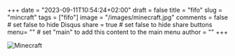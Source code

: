 +++
date = "2023-09-11T10:54:24+02:00"
draft = false
title = "fifo"
slug = "mincraft"
tags = ["fifo"]
image = "/images/minecraft.jpg"
comments = false	# set false to hide Disqus
share = true	# set false to hide share buttons
menu= ""		# set "main" to add this content to the main menu
author = ""
+++

![Minecraft](/images/minecraft.jpg)